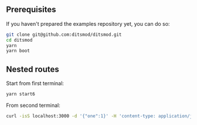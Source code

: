 ## Prerequisites

If you haven't prepared the examples repository yet, you can do so:

```bash
git clone git@github.com:ditsmod/ditsmod.git
cd ditsmod
yarn
yarn boot
```

## Nested routes

Start from first terminal:

```bash
yarn start6
```

From second terminal:

```bash
curl -isS localhost:3000 -d '{"one":1}' -H 'content-type: application/json'
```
